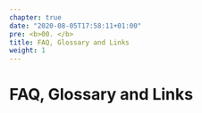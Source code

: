 ```yaml
---
chapter: true
date: "2020-08-05T17:58:11+01:00"
pre: <b>00. </b>
title: FAQ, Glossary and Links
weight: 1
---
```



# FAQ, Glossary and Links

